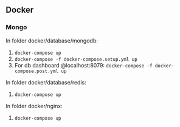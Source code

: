 ## Docker

### Mongo

In folder docker/database/mongodb:
 1. `docker-compose up`
 2. `docker-compose -f docker-compose.setup.yml up`
 3. For db dashboard @localhost:8079: `docker-compose -f docker-compose.post.yml up`

In folder docker/database/redis:
 1. `docker-compose up`

In folder docker/nginx:
 1. `docker-compose up`
